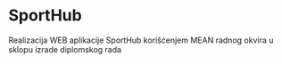 # SportHub
Realizacija WEB aplikacije SportHub korišćenjem MEAN radnog okvira u sklopu izrade diplomskog rada
